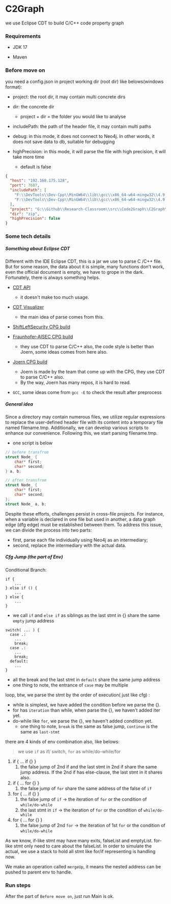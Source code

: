 # C2Graph

we use Eclipse CDT to build C/C++ code property graph

### Requirements

- JDK 17

- Maven

### Before move on

you need a config.json in project working dir (root dir) like belows(windows format):

- project: the root dir, it may contain multi concrete dirs

- dir: the concrete dir
  - project + dir = the folder you would like to analyse

- includePath: the path of the header file, it may contain multi paths

- debug: in this mode, it does not connect to Neo4j. In other words, it does not save data to db, suitable for debugging

- highPrecision: in this mode, it will parse the file with high precision, it will take more time
  - default is false

```json
{
  "host": "192.168.175.128",
  "port": 7687,
  "includePath": [
    "F:\\DevTools\\Dev-Cpp\\MinGW64\\lib\\gcc\\x86_64-w64-mingw32\\4.9.2\\include",
    "F:\\DevTools\\Dev-Cpp\\MinGW64\\lib\\gcc\\x86_64-w64-mingw32\\4.9.2\\include\\ssp"
  ],
  "project": "G:\\Github\\Research-Classroom\\src\\Code2Graph\\C2Graph\\src\\main\\resources\\project\\",
  "dir": "zip",
  "highPrecision": false
}
```
        
### Some tech details

##### Something about Eclipse CDT

Different with the IDE Eclipse CDT, this is a jar we use to parse C
/C++ file. But for some reason, the data about it is simple, many functions don't work, even the official document is empty, we have to grope in the dark. Fortunately, there is always something helps. 

- [CDT API](https://help.eclipse.org/latest/index.jsp?topic=/org.eclipse.cdt.doc.isv/reference/api/overview-summary.html)
  - it doesn't make too much usage.

- [CDT Visualizer](https://github.com/ricardojlrufino/eclipse-cdt-standalone-astparser)

    - the main idea of parse comes from this.

- [ShiftLeftSecurity CPG build](https://github.com/ShiftLeftSecurity/codepropertygraph)
     
- [Fraunhofer-AISEC CPG build](https://github.com/Fraunhofer-AISEC/cpg)
    - they use CDT to parse C/C++ also, the code style is better than Joern, some ideas comes from here also.

- [Joern CPG build](https://github.com/joernio/joern)
    - Joern is made by the team that come up with the CPG, they use CDT to parse C/C++ also.
    - By the way, Joern has many repos, it is hard to read.
- `GCC`, some ideas come from `gcc -E` to check the result after preprocess

##### General idea

Since a directory may contain numerous files, we utilize regular expressions to replace the user-defined header file with its content into a temporary file named filename.tmp. Additionally, we can develop various scripts to enhance our convenience. Following this, we start parsing filename.tmp.

- one script is below

```cpp
// before transfrom
struct Node_ {
    char* first;
    char* second;
} a, b;

// after transfrom
struct Node_ {
    char* first;
    char* second;
};
struct Node_ a, b;
```

Despite these efforts, challenges persist in cross-file projects. For instance, when a variable is declared in one file but used in another, a data graph edge (dfg edge) must be established between them. To address this issue, we can divide the process into two parts: 

- first, parse each file individually using Neo4j as an intermediary; 
- second, replace the intermediary with the actual data.

##### Cfg Jump (the part of Env)

Conditional Branch:

```
if { 
    ... 
} else if () { 
    ... 
} else { 
    ... 
}
```

- we call `if` and `else if` as siblings as the last stmt in {} share the same `empty` jump address

```
switch( ... ) {
  case .:
    ...
    break;
  case .:
    ...
    break;
  default:
    ...
}
```

- all the break and the last stmt in `default` share the same jump address
- one thing to note, the entrance of `case` may be multiple

loop, btw, we parse the stmt by the order of execution( just like cfg) :

- while is simplest, we have added the condition before we parse the {}.
- for has `iteration` than while, when parse the {}, we haven't added iter yet.
- do-while like `for`, we parse the {}, we haven't added condition yet.
  - one thing to note, `break` is the same as false jump, `continue` is the same as `last-stmt`

there are 4 kinds of env combination also, like belows:

> we use `if` as if/ switch, `for` as while/do-while/for

1. if { ... if {} }
   1. the false jump of 2nd if and the last stmt in 2nd if share the same jump address. If the 2nd if has else-clause, the last stmt in it shares also.
2. if { ... for {} }
   1. the false jump of `for` share the same address of the false of `if` 
3. for { ... if {} }
   1. the false jump of `if` -> the iteration of `for` or the condition of `while/do-while` 
   2. the last stmt in `if` -> the iteration of `for` or the condition of `while/do-while`
4. for { ... for {} }
   1. the false jump of 2nd `for` -> the iteration of 1st `for` or the condition of `while/do-while`
   
As we know, if-like stmt may have many exits, falseList and emptyList. for-like stmt only need to care about the falseList. In order to simulate the actual, we use a stack to hold all stmt like for/if representing is handling now.

We make an operation called `mergeUp`, it means the nested address can be pushed to parent env to handle.

### Run steps

After the part of `Before move on`, just run Main is ok.